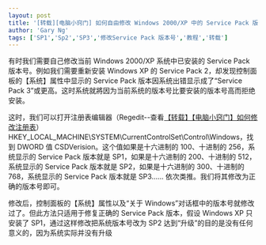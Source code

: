 ```yaml
---
layout: post
title: '[转载][电脑小窍门] 如何自由修改 Windows 2000/XP 中的 Service Pack 版本号'
author: 'Gary Ng'
tags: ['SP1','Sp2','SP3','修改Service Pack 版本号','教程','转载']
---
```


有时我们需要自己修改当前 Windows 2000/XP 系统中已安装的 Service Pack
版本号。例如我们需要重新安装 Windows XP 的 Service Pack
2，却发现控制面板的【系统】属性中显示的 Service Pack
版本因系统出错显示成了“Service Pack
3”或更高。这时系统就將因为当前系统的版本号比要安装的版本号高而拒绝安装。  
  
  
  

这时，我们可以打开注册表编辑器（Regedit--查看[【转载】【电脑小窍门】如何修改注册表](http://garyngzhongbo.blogspot.com/2011/10/blog-post_15.html)）  
 HKEY\_LOCAL\_MACHINE\\SYSTEM\\CurrentControlSet\\Control\\Windows，找到
DWORD 值 CSDVerision。这个值如果是十六进制的 100、十进制的
256，系统显示的 Service Pack 版本就是 SP1，如果是十六进制的
200、十进制的 512，系统显示的 Service Pack 版本就是
SP2，如果是十六进制的 300、十进制的 768，系统显示的 Service Pack
版本就是 SP3...... 依次类推。我们将其修改为正确的版本号即可。  
  
 修改后，控制面板的【系统】属性以及“关于
Windows”对话框中的版本号就修改过了。但此方法只适用于修复正确的 Service
Pack 版本，假设 Windows XP 只安装了 SP1，通过这样修改把系统版本号改为
SP2 达到“升级”的目的是没有任何意义的，因为系统实际并没有升级
